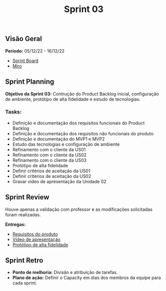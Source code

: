 <h1 align="center"><b>Sprint 03</b></h1>

<br>

## Visão Geral

**Período:** 05/12/22 - 16/12/22 <br>

- [Sprint Board](https://trello.com/b/hObguyFv/sprint-board)
- [Miro](https://miro.com/app/board/uXjVPFFIyc4=/)

## Sprint Planning

**Objetivo da Sprint 03:** Contrução do Product Backlog inicial, configuração de ambiente, protótipo de alta fidelidade e estudo de tecnologias.

### Tasks:
  - Definição e documentação dos requisitos funcionais do Product Backlog 
  - Definição e documentação dos requisitos não funcionais do produto 
  - Definição e documentação do MVP1 e MVP2 
  - Estudo das tecnologias e configuração de ambiente
  - Refinamento com o cliente da US01 
  - Refinamento com o cliente da US02 
  - Refinamento com o cliente da US03
  - Protótipo de alta fidelidade 
  - Definir critérios de aceitação da US01 
  - Definir critérios de aceitação da US02
  - Gravar vídeo de apresentação da Unidade 02 

## Sprint Review 
Houve apenas a validação com professor e as modificações solicitadas foram realizadas.

**Entregas:**
  - [Requisitos do produto](https://mdsreq-fga-unb.github.io/2022.2-GetPet/#/pages/ProductBacklog)
  - [Vídeo de apresentação](https://mdsreq-fga-unb.github.io/2022.2-GetPet/#/pages/VideoApresentacaoUnidade2)
  - [Protótipo de alta fidelidade](https://www.figma.com/file/pgtQHB4zuUUwojszKAWwcQ/Prot%C3%B3tipo-de-baixa-fidelidade?node-id=0%3A1&t=9ta8ebLyFvWEqUAG-1)

## Sprint Retro
- **Ponto de melhoria:** Divisão e atribuição de tarefas.
- **Plano de ação:** Definir o Capacity em dias dos membros da equipe para cada sprint.
